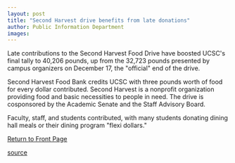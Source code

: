 ```yaml
---
layout: post
title: "Second Harvest drive benefits from late donations"
author: Public Information Department
images:
---
```


Late contributions to the Second Harvest Food Drive have boosted UCSC's final tally to 40,206 pounds, up from the 32,723 pounds presented by campus organizers on December 17, the "official" end of the drive.

Second Harvest Food Bank credits UCSC with three pounds worth of food for every dollar contributed. Second Harvest is a nonprofit organization providing food and basic necessities to people in need. The drive is cosponsored by the Academic Senate and the Staff Advisory Board.

Faculty, staff, and students contributed, with many students donating dining hall meals or their dining program "flexi dollars."

  

[Return to Front Page][1]

[1]: http://currents.ucsc.edu/

[source](http://www1.ucsc.edu/currents/04-05/02-21/brief-donations.asp "Permalink to brief-donations")

